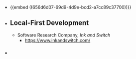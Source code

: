 - {{embed ((656d6d07-69d9-4d9e-bcd2-a7cc89c37700))}}
- ## Local-First Development
	- Software Research Company, *Ink and Switch*
		- https://www.inkandswitch.com/
- ###